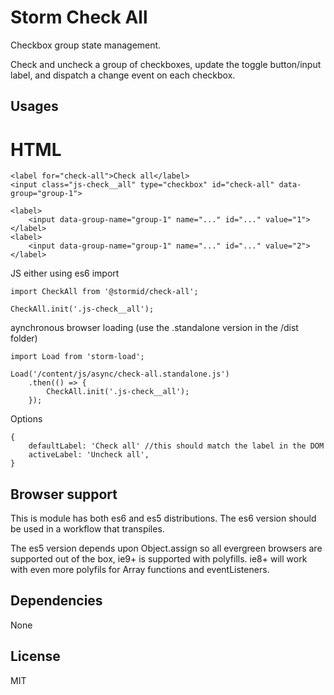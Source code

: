 # Storm Check All

Checkbox group state management.

Check and uncheck a group of checkboxes, update the toggle button/input label, and dispatch a change event on each checkbox.

## Usages
HTML
=======
```
<label for="check-all">Check all</label>
<input class="js-check__all" type="checkbox" id="check-all" data-group="group-1">

<label>
    <input data-group-name="group-1" name="..." id="..." value="1">
</label>
<label>
    <input data-group-name="group-1" name="..." id="..." value="2">
</label>
```

JS
either using es6 import
```
import CheckAll from '@stormid/check-all';

CheckAll.init('.js-check__all');
```
aynchronous browser loading (use the .standalone version in the /dist folder)
```
import Load from 'storm-load';

Load('/content/js/async/check-all.standalone.js')
    .then(() => {
        CheckAll.init('.js-check__all');
    });
```

Options
```
{
    defaultLabel: 'Check all' //this should match the label in the DOM
    activeLabel: 'Uncheck all',
}
```

## Browser support
This is module has both es6 and es5 distributions. The es6 version should be used in a workflow that transpiles.

The es5 version depends upon Object.assign so all evergreen browsers are supported out of the box, ie9+ is supported with polyfills. ie8+ will work with even more polyfils for Array functions and eventListeners.

## Dependencies
None

## License
MIT
